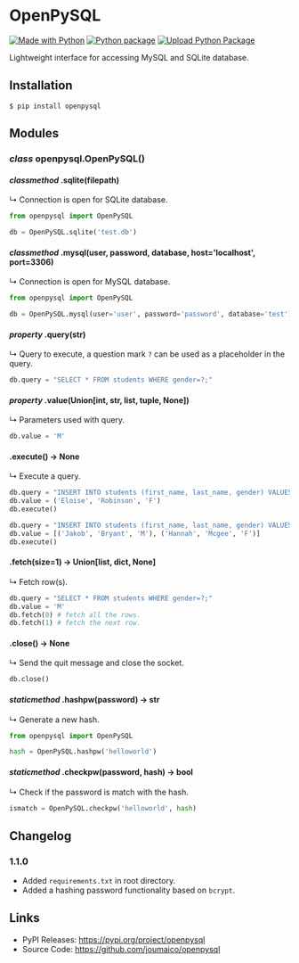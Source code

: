 # OpenPySQL

[![Made with Python](https://img.shields.io/badge/Python->=3.10-blue?logo=python&logoColor=white)](https://python.org "Go to Python homepage")
[![Python package](https://github.com/joumaico/openpysql/actions/workflows/python-package.yml/badge.svg)](https://github.com/joumaico/openpysql/actions/workflows/python-package.yml)
[![Upload Python Package](https://github.com/joumaico/openpysql/actions/workflows/python-publish.yml/badge.svg)](https://github.com/joumaico/openpysql/actions/workflows/python-publish.yml)

Lightweight interface for accessing MySQL and SQLite database.

## Installation

```console
$ pip install openpysql
```

## Modules

### *class* openpysql.OpenPySQL()

#### *classmethod* .sqlite(filepath)
↳ Connection is open for SQLite database.
```python
from openpysql import OpenPySQL

db = OpenPySQL.sqlite('test.db')
```

#### *classmethod* .mysql(user, password, database, host='localhost', port=3306)
↳ Connection is open for MySQL database.
```python
from openpysql import OpenPySQL

db = OpenPySQL.mysql(user='user', password='password', database='test')
```

#### *property* .query(str)
↳ Query to execute, a question mark `?` can be used as a placeholder in the query.
```python
db.query = "SELECT * FROM students WHERE gender=?;"
```

#### *property* .value(Union[int, str, list, tuple, None])
↳ Parameters used with query.
```python
db.value = 'M'
```

#### .execute() -> None
↳ Execute a query.
```python
db.query = "INSERT INTO students (first_name, last_name, gender) VALUES (?, ?, ?);"
db.value = ('Eloise', 'Robinson', 'F')
db.execute()
```
```python
db.query = "INSERT INTO students (first_name, last_name, gender) VALUES (?, ?, ?);"
db.value = [('Jakob', 'Bryant', 'M'), ('Hannah', 'Mcgee', 'F')]
db.execute()
```

#### .fetch(size=1) -> Union[list, dict, None]
↳ Fetch row(s).
```python
db.query = "SELECT * FROM students WHERE gender=?;"
db.value = 'M'
db.fetch(0) # fetch all the rows.
db.fetch(1) # fetch the next row.
```

#### .close() -> None
↳ Send the quit message and close the socket.
```python
db.close()
```

#### *staticmethod* .hashpw(password) -> str
↳ Generate a new hash.
```python
from openpysql import OpenPySQL

hash = OpenPySQL.hashpw('helloworld')
```

#### *staticmethod* .checkpw(password, hash) -> bool
↳ Check if the password is match with the hash.
```python
ismatch = OpenPySQL.checkpw('helloworld', hash)
```

## Changelog

### 1.1.0
* Added `requirements.txt` in root directory.
* Added a hashing password functionality based on `bcrypt`.

## Links
* PyPI Releases: https://pypi.org/project/openpysql
* Source Code: https://github.com/joumaico/openpysql
